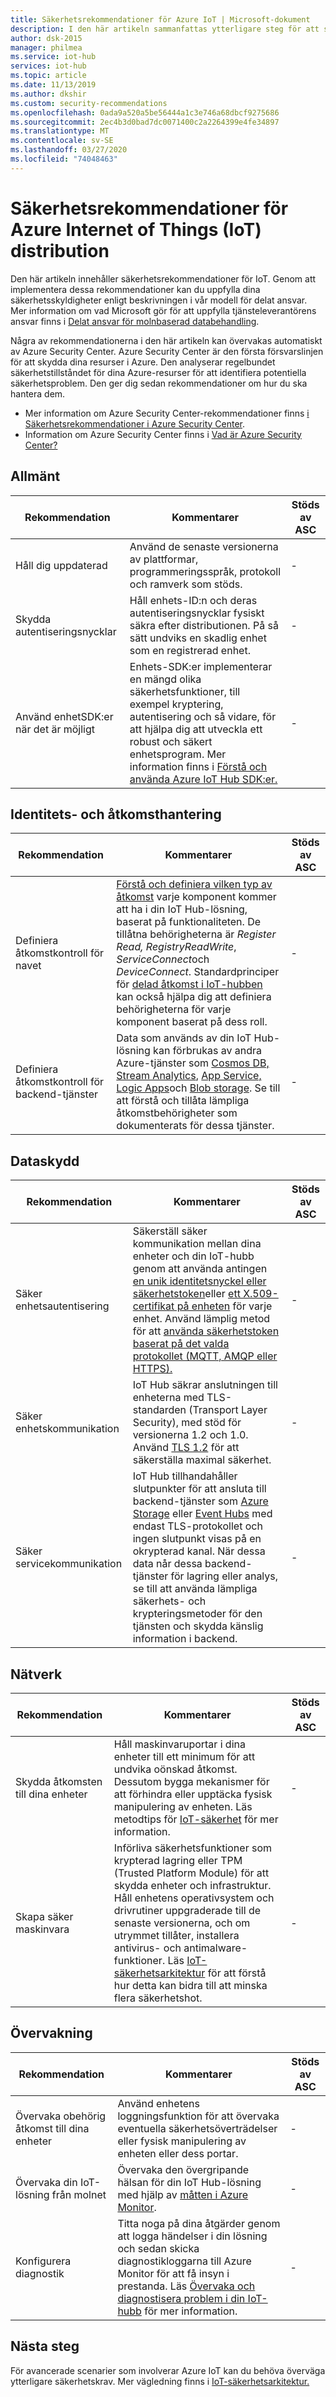 ```yaml
---
title: Säkerhetsrekommendationer för Azure IoT | Microsoft-dokument
description: I den här artikeln sammanfattas ytterligare steg för att säkerställa säkerheten i din Azure IoT Hub-lösning.
author: dsk-2015
manager: philmea
ms.service: iot-hub
services: iot-hub
ms.topic: article
ms.date: 11/13/2019
ms.author: dkshir
ms.custom: security-recommendations
ms.openlocfilehash: 0ada9a520a5be56444a1c3e746a68dbcf9275686
ms.sourcegitcommit: 2ec4b3d0bad7dc0071400c2a2264399e4fe34897
ms.translationtype: MT
ms.contentlocale: sv-SE
ms.lasthandoff: 03/27/2020
ms.locfileid: "74048463"
---
```

# <a name="security-recommendations-for-azure-internet-of-things-iot-deployment"></a>Säkerhetsrekommendationer för Azure Internet of Things (IoT) distribution

Den här artikeln innehåller säkerhetsrekommendationer för IoT. Genom att implementera dessa rekommendationer kan du uppfylla dina säkerhetsskyldigheter enligt beskrivningen i vår modell för delat ansvar. Mer information om vad Microsoft gör för att uppfylla tjänsteleverantörens ansvar finns i [Delat ansvar för molnbaserad databehandling](https://gallery.technet.microsoft.com/Shared-Responsibilities-81d0ff91).

Några av rekommendationerna i den här artikeln kan övervakas automatiskt av Azure Security Center. Azure Security Center är den första försvarslinjen för att skydda dina resurser i Azure. Den analyserar regelbundet säkerhetstillståndet för dina Azure-resurser för att identifiera potentiella säkerhetsproblem. Den ger dig sedan rekommendationer om hur du ska hantera dem.

- Mer information om Azure Security Center-rekommendationer finns [i Säkerhetsrekommendationer i Azure Security Center](../security-center/security-center-recommendations.md).
- Information om Azure Security Center finns i [Vad är Azure Security Center?](../security-center/security-center-intro.md)

## <a name="general"></a>Allmänt

| Rekommendation | Kommentarer | Stöds av ASC |
|-|----|--|
| Håll dig uppdaterad | Använd de senaste versionerna av plattformar, programmeringsspråk, protokoll och ramverk som stöds. | - |
| Skydda autentiseringsnycklar | Håll enhets-ID:n och deras autentiseringsnycklar fysiskt säkra efter distributionen. På så sätt undviks en skadlig enhet som en registrerad enhet. | - |
| Använd enhetSDK:er när det är möjligt | Enhets-SDK:er implementerar en mängd olika säkerhetsfunktioner, till exempel kryptering, autentisering och så vidare, för att hjälpa dig att utveckla ett robust och säkert enhetsprogram. Mer information finns i [Förstå och använda Azure IoT Hub SDK:er.](https://docs.microsoft.com/azure/iot-hub/iot-hub-devguide-sdks) | - |

## <a name="identity-and-access-management"></a>Identitets- och åtkomsthantering 

| Rekommendation | Kommentarer | Stöds av ASC |
|-|----|--|
| Definiera åtkomstkontroll för navet | [Förstå och definiera vilken typ av åtkomst](iot-security-deployment.md#securing-the-cloud) varje komponent kommer att ha i din IoT Hub-lösning, baserat på funktionaliteten. De tillåtna behörigheterna är *Register Read,* *RegistryReadWrite*, *ServiceConnect*och *DeviceConnect*. Standardprinciper för [delad åtkomst i IoT-hubben](https://docs.microsoft.com/azure/iot-hub/iot-hub-devguide-security#access-control-and-permissions) kan också hjälpa dig att definiera behörigheterna för varje komponent baserat på dess roll. | - |
| Definiera åtkomstkontroll för backend-tjänster | Data som används av din IoT Hub-lösning kan förbrukas av andra Azure-tjänster som [Cosmos DB,](https://docs.microsoft.com/azure/cosmos-db/) [Stream Analytics](https://docs.microsoft.com/azure/stream-analytics/), [App Service,](https://docs.microsoft.com/azure/app-service/) [Logic Apps](https://docs.microsoft.com/azure/logic-apps/)och [Blob storage](https://docs.microsoft.com/azure/storage/blobs/storage-blobs-introduction). Se till att förstå och tillåta lämpliga åtkomstbehörigheter som dokumenterats för dessa tjänster. | - |

## <a name="data-protection"></a>Dataskydd

| Rekommendation | Kommentarer | Stöds av ASC |
|-|----|--|
| Säker enhetsautentisering | Säkerställ säker kommunikation mellan dina enheter och din IoT-hubb genom att använda antingen [en unik identitetsnyckel eller säkerhetstoken](iot-security-deployment.md#iot-hub-security-tokens)eller [ett X.509-certifikat på enheten](iot-security-deployment.md#x509-certificate-based-device-authentication) för varje enhet. Använd lämplig metod för att [använda säkerhetstoken baserat på det valda protokollet (MQTT, AMQP eller HTTPS).](https://docs.microsoft.com/azure/iot-hub/iot-hub-devguide-security) | - |
| Säker enhetskommunikation | IoT Hub säkrar anslutningen till enheterna med TLS-standarden (Transport Layer Security), med stöd för versionerna 1.2 och 1.0. Använd [TLS 1.2](https://tools.ietf.org/html/rfc5246) för att säkerställa maximal säkerhet. | - |
| Säker servicekommunikation | IoT Hub tillhandahåller slutpunkter för att ansluta till backend-tjänster som [Azure Storage](/azure/storage/) eller [Event Hubs](/azure/event-hubs) med endast TLS-protokollet och ingen slutpunkt visas på en okrypterad kanal. När dessa data når dessa backend-tjänster för lagring eller analys, se till att använda lämpliga säkerhets- och krypteringsmetoder för den tjänsten och skydda känslig information i backend. | - |

## <a name="networking"></a>Nätverk

| Rekommendation | Kommentarer | Stöds av ASC |
|-|----|--|
| Skydda åtkomsten till dina enheter | Håll maskinvaruportar i dina enheter till ett minimum för att undvika oönskad åtkomst. Dessutom bygga mekanismer för att förhindra eller upptäcka fysisk manipulering av enheten. Läs metodtips för [IoT-säkerhet](iot-security-best-practices.md) för mer information. | - |
| Skapa säker maskinvara | Införliva säkerhetsfunktioner som krypterad lagring eller TPM (Trusted Platform Module) för att skydda enheter och infrastruktur. Håll enhetens operativsystem och drivrutiner uppgraderade till de senaste versionerna, och om utrymmet tillåter, installera antivirus- och antimalware-funktioner. Läs [IoT-säkerhetsarkitektur](iot-security-architecture.md) för att förstå hur detta kan bidra till att minska flera säkerhetshot. | - |

## <a name="monitoring"></a>Övervakning

| Rekommendation | Kommentarer | Stöds av ASC |
|-|----|--|
| Övervaka obehörig åtkomst till dina enheter |  Använd enhetens loggningsfunktion för att övervaka eventuella säkerhetsöverträdelser eller fysisk manipulering av enheten eller dess portar. | - |
| Övervaka din IoT-lösning från molnet | Övervaka den övergripande hälsan för din IoT Hub-lösning med hjälp av [måtten i Azure Monitor](https://docs.microsoft.com/azure/iot-hub/iot-hub-metrics). | - |
| Konfigurera diagnostik | Titta noga på dina åtgärder genom att logga händelser i din lösning och sedan skicka diagnostikloggarna till Azure Monitor för att få insyn i prestanda. Läs [Övervaka och diagnostisera problem i din IoT-hubb](https://docs.microsoft.com/azure/iot-hub/iot-hub-monitor-resource-health) för mer information. | - |

## <a name="next-steps"></a>Nästa steg

För avancerade scenarier som involverar Azure IoT kan du behöva överväga ytterligare säkerhetskrav. Mer vägledning finns i [IoT-säkerhetsarkitektur.](iot-security-architecture.md)

